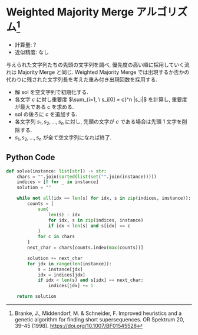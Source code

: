 # Weighted Majority Merge アルゴリズム[^1]

- 計算量: ?
- 近似精度: なし

与えられた文字列たちの先頭の文字列を調べ, 優先度の高い順に採用していく流れは Majority Merge と同じ.
Weighted Majority Merge では出現するか否かの代わりに残された文字列長を考えた重み付き出現回数を採用する.

- 解 $\mathrm{sol}$ を空文字列で初期化する.
- 各文字 $c$ に対し重要度 $\sum_{i=1, \ s_i[0] = c}^n |s_i|$ を計算し, 重要度が最大である $c$ を求める.
- $\mathrm{sol}$ の後ろに $c$ を追加する.
- 各文字列 $s_1, s_2, \dots, s_n$ に対し, 先頭の文字が $c$ である場合は先頭 1 文字を削除する.
- $s_1, s_2, \dots, s_n$ が全て空文字列になれば終了.

[^1]: Branke, J., Middendorf, M. & Schneider, F. Improved heuristics and a genetic algorithm for finding short supersequences. OR Spektrum 20, 39–45 (1998). https://doi.org/10.1007/BF01545528

## Python Code

```python
def solve(instance: list[str]) -> str:
    chars = "".join(sorted(list(set("".join(instance)))))
    indices = [0 for _ in instance]
    solution = ""

    while not all(idx == len(s) for idx, s in zip(indices, instance)):
        counts = [
            sum(
                len(s) - idx
                for idx, s in zip(indices, instance)
                if idx < len(s) and s[idx] == c
            )
            for c in chars
        ]
        next_char = chars[counts.index(max(counts))]

        solution += next_char
        for jdx in range(len(instance)):
            s = instance[jdx]
            idx = indices[jdx]
            if idx < len(s) and s[idx] == next_char:
                indices[jdx] += 1

    return solution
```
